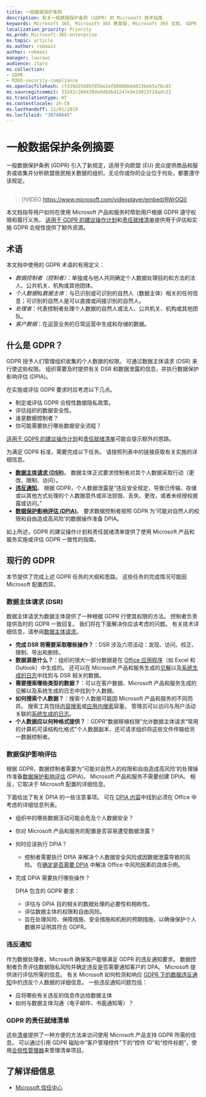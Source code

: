 ```yaml
---
title: 一般数据保护条例
description: 有关一般数据保护条例 (GDPR) 的 Microsoft 技术指南
keywords: Microsoft 365, Microsoft 365 教育版, Microsoft 365 文档, GDPR
localization_priority: Priority
ms.prod: Microsoft-365-enterprise
ms.topic: article
ms.author: robmazz
author: robmazz
manager: laurawi
audience: itpro
ms.collection:
- GDPR
- M365-security-compliance
ms.openlocfilehash: cfd39d25689785be2af80008b6d823beb5a7bc01
ms.sourcegitcommit: 33242c260439de0d8db41247e9414913f24adc22
ms.translationtype: HT
ms.contentlocale: zh-CN
ms.lasthandoff: 11/01/2019
ms.locfileid: "38749645"
---
```

# <a name="general-data-protection-regulation-summary"></a>一般数据保护条例摘要

一般数据保护条例 (GDPR) 引入了新规定，适用于向欧盟 (EU) 民众提供商品和服务或收集并分析欧盟居民相关数据的组织。无论你或你的企业位于何处，都要遵守该规定。<br><br>

> [!VIDEO https://www.microsoft.com/videoplayer/embed/RWrOQI] 

本文档指导用户如何在使用 Microsoft 产品和服务时帮助用户根据 GDPR 遵守权限和履行义务。 [适用于 GDPR 的建议操作计划](gdpr-action-plan.md)和[责任就绪清单](gdpr-arc.md)提供用于评估和实施 GDPR 合规性提供了额外资源。

## <a name="terminology"></a>术语

本文档中使用的 GDPR 术语的有用定义：

- *数据控制者（控制者）*：单独或与他人共同确定个人数据处理目的和方法的法人、公共机关、机构或其他团体。  
- *个人数据*和*数据主体*：与已识别或可识别的自然人（数据主体）相关的任何信息；可识别的自然人是可以直接或间接识别的自然人。  
- *处理者*：代表控制者处理个人数据的自然人或法人、公共机关、机构或其他团队。  
- *客户数据*：在运营业务的日常运营中生成和存储的数据。

## <a name="what-is-the-gdpr"></a>什么是 GDPR？

GDPR 授予人们管理组织收集的个人数据的权限。 可通过数据主体请求 (DSR) 来行使这些权限。 组织需要及时提供有关 DSR 和数据泄露的信息，并执行数据保护影响评估 (DPIA)。

在实施或评估 GDPR 要求时应考虑以下几点。

- 制定或评估 GDPR 合规性数据隐私政策。
- 评估组织的数据安全性。
- 谁是数据控制者？
- 你可能需要执行哪些数据安全流程？

[适用于 GDPR 的建议操作计划](gdpr-action-plan.md)和[责任就绪清单](gdpr-arc.md)可能会提示额外的思路。

为满足 GDPR 标准，需要完成以下任务。 请按照列表中的链接获取有关实施的详细信息。  

- **[数据主体请求 (DSR)](gdpr-data-subject-requests.md)**。 数据主体正式要求控制者对其个人数据采取行动（更改、限制、访问）。
- **[违反通知](gdpr-breach-notification.md)**。 根据 GDPR，个人数据泄露是“违反安全规定，导致已传输、存储或以其他方式处理的个人数据意外或非法损毁、丢失、更改，或者未经授权披露或访问。”
- **[数据保护影响评估 (DPIA)](gdpr-data-protection-impact-assessments.md)**。 要求数据控制者按照 GDPR 为‘可能对自然人的权限和自由造成高风险’的数据操作准备 DPIA。

如上所述，GDPR 的建议操作计划和责任就绪清单提供了使用 Microsoft 产品和服务实施或评估 GDPR 一致性的指南。

## <a name="the-gdpr-in-action"></a>现行的 GDPR

本节提供了完成上述 GDPR 任务的大纲和思路。 这些任务的完成情况可能因 Microsoft 配置而异。

### <a name="data-subject-request-dsr"></a>数据主体请求 (DSR)

数据主体请求为数据主体提供了一种根据 GDPR 行使其权限的方法。 控制者负责提供及时的 GDPR 一致回复。 我们将在下面解决你应该考虑的问题。 有关技术详细信息，请参阅[数据主体请求](gdpr-data-subject-requests.md)。  

- **完成 DSR 将需要采取哪些操作？**：DSR 涉及六项活动：发现、访问、校正、限制、导出和删除。
- **数据源是什么？**：组织的很大一部分数据是在 [Office 应用程序](https://docs.microsoft.com/microsoft-365/compliance/gdpr-dsr-office365#using-the-content-search-ediscovery-tool-to-respond-to-dsrs)（如 Excel 和 Outlook）中生成的。 还可以在 Microsoft 产品和服务生成的[见解](https://docs.microsoft.com/microsoft-365/compliance/gdpr-dsr-office365#part-2-responding-to-dsrs-with-respect-to-insights-generated-by-office-365)以及[系统生成的日志](https://docs.microsoft.com/microsoft-365/compliance/gdpr-dsr-office365#part-3-responding-to-dsrs-for-system-generated-logs)中找到与 DSR 相关的数据。
- **需要搜索哪些类型的数据？**：可以在客户数据、Microsoft 产品和服务生成的见解以及系统生成的日志中找到个人数据。
- **如何搜索个人数据？**：搜索个人数据可能因 Microsoft 产品和服务的不同而异。 搜索工具包括[内容搜索](https://docs.microsoft.com/microsoft-365/compliance/gdpr-dsr-office365#using-the-content-search-ediscovery-tool-to-respond-to-dsrs)或[应用内搜索](https://docs.microsoft.com/microsoft-365/compliance/gdpr-dsr-office365#using-in-app-functionality-to-respond-to-dsrs)容量。 管理员可以访问与用户活动关联的[系统生成的日志](https://docs.microsoft.com/microsoft-365/compliance/gdpr-dsr-office365#part-3-responding-to-dsrs-for-system-generated-logs)。  
- **个人数据应以何种格式提供？**：GDPR“数据移植权限”允许数据主体请求“常用的计算机可读结构化格式”个人数据副本，还可请求组织将这些文件传输给另一数据控制者。

### <a name="data-protection-impact-assessment"></a>数据保护影响评估

根据 GDPR，数据控制者需要为“可能对自然人的权限和自由造成高风险’的处理操作准备[数据保护影响评估](gdpr-data-protection-impact-assessments.md) (DPIA)。 Microsoft 产品和服务不需要创建 DPIA。 相反，它取决于 Microsoft 配置的详细信息。

下面给出了有关 DPIA 的一些注意事项。 可在 [DPIA 内容](https://docs.microsoft.com/microsoft-365/compliance/gdpr-dpia-office365#part-2--contents-of-a-dpia)中找到必须在 Office 中考虑的详细信息列表。

- 组织中的哪些数据活动可能会危及个人数据安全？
- 你对 Microsoft 产品和服务的配置是否容易遭受数据泄露？
- 何时应该执行 DPIA？

    - 控制者需要执行 DPIA 来解决个人数据安全风险或因数据泄露导致的风险。 在[确定是否需要 DPIA](https://docs.microsoft.com/microsoft-365/compliance/gdpr-dpia-office365#part-1--determining-whether-a-dpia-is-needed) 中解决 Office 中风险因素的具体示例。  

- 完成 DPIA 需要执行哪些操作？

    DPIA 包含的 GDPR 要求：  
    - 评估与 DPIA 目的相关的数据处理的必要性和相称性。
    - 评估数据主体的权限和自由风险。
    - 旨在处理风险、保障措施、安全措施和机制的预期措施，以确保保护个人数据并证明其符合 GDPR。

### <a name="breach-notification"></a>违反通知

作为数据处理者，Microsoft 确保客户能够满足 GDPR 的违反通知要求。 数据控制者负责评估数据隐私风险并确定违反是否需要通知客户的 DPA。 Microsoft 提供进行评估所需的信息。 有关 Microsoft 如何检测和响应 [GDPR 下的数据违反通知](gdpr-breach-notification.md)中的违反个人数据的详细信息。 一些违反通知问题包括：

- 应将哪些有关违反的信息传达给数据主体
- 如何与数据主体沟通（电子邮件、书面通知等）？

### <a name="accountability-readiness-checklists-for-the-gdpr"></a>GDPR 的责任就绪清单

这些[清单](gdpr-arc.md)提供了一种方便的方法来访问使用 Microsoft 产品支持 GDPR 所需的信息。 可以通过引用 GDPR 磁贴中“客户管理控件”下的“控件 ID”和“控件标题”，使用[合规性管理器](https://servicetrust.microsoft.com/ComplianceManager)来管理清单项目。

## <a name="learn-more"></a>了解详细信息

- [Microsoft 信任中心](https://www.microsoft.com/TrustCenter/Privacy/gdpr/default.aspx)
